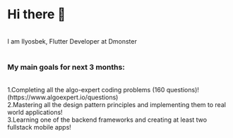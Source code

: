 
<h1>Hi there 👋</h1> </br>
I am Ilyosbek, Flutter Developer at Dmonster</br></br>
<h3>My main goals for next 3 months:</h3>
</br> 
1.Completing all the algo-expert coding problems (160 questions)! (https://www.algoexpert.io/questions)</br>
2.Mastering all the design pattern principles and implementing them to real world applications!</br>
3.Learning one of the backend frameworks and creating at least two fullstack mobile apps!</br>





